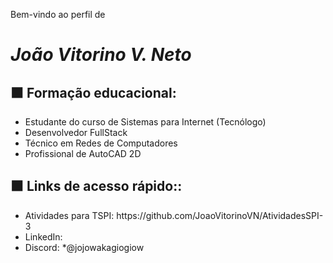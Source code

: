 Bem-vindo ao perfil de 
# ***João Vitorino V. Neto***

<h2>⬛ Formação educacional:</h2>
<ul>
  <li>Estudante do curso de Sistemas para Internet (Tecnólogo)</li>
  <li>Desenvolvedor FullStack</li>
  <li>Técnico em Redes de Computadores</li>
  <li>Profissional de AutoCAD 2D</li>
</ul>

<h2>⬛ Links de acesso rápido::</h2>
<ul>
  <li>Atividades para TSPI: https://github.com/JoaoVitorinoVN/AtividadesSPI-3</li>
  <li>LinkedIn: </li>
  <li>Discord: *@jojowakagiogiow</li>
</ul>
